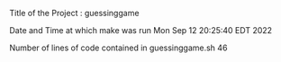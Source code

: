 Title of the Project :
guessinggame

Date and Time at which make was run
Mon Sep 12 20:25:40 EDT 2022

Number of lines of code contained in guessinggame.sh
46
